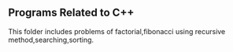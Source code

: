 ## Programs Related to C++
This folder includes  problems of factorial,fibonacci using recursive method,searching,sorting.
